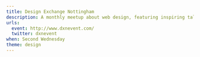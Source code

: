 ```yaml
---
title: Design Exchange Nottingham
description: A monthly meetup about web design, featuring inspiring talks from renowned speakers and local voices that will enrich and inspire.
urls:
  event: http://www.dxnevent.com/
  twitter: dxnevent
when: Second Wednesday
theme: design
---
```

